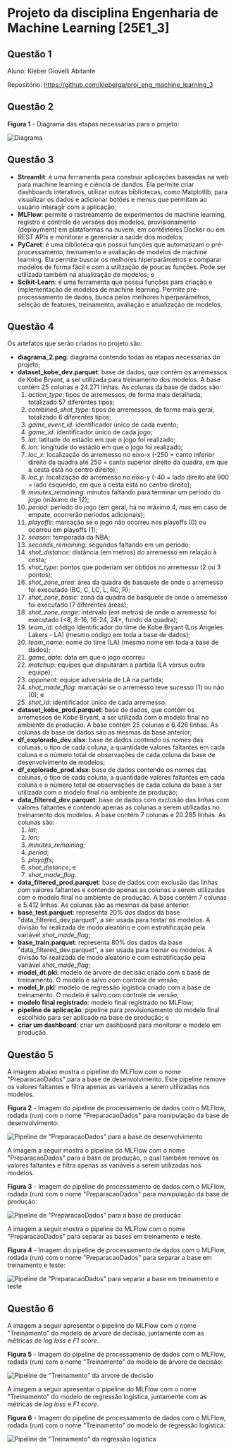 # **Projeto da disciplina Engenharia de Machine Learning [25E1_3]**

## **Questão 1**

Aluno: Kleber Giovelli Abitante

Repositório: https://github.com/kleberga/proj_eng_machine_learning_3

## **Questão 2**

**Figura 1** - Diagrama das etapas necessárias para o projeto:

![Diagrama](diagrama_2.png)

## Questão 3

- **Streamlit**: é uma ferramenta para construir aplicações baseadas na web para machine learning e ciência de dandos. Ela permite criar dashboards interativos, utilizar outras bibliotecas, como Matplotlib, para visualizar os dados e adicionar botões e menus que permitam ao usuário interagir com a aplicação;
- **MLFlow**: permite o rastreamento de experimentos de machine learning, registro e controle de versões dos modelos, provisionamento (deployment) em plataformas na nuvem, em contêineres Docker ou em REST APIs e monitorar e gerenciar a saúde dos modelos;
- **PyCaret**: é uma biblioteca que possui funções que automatizam o pré-processamento, treinamento e avaliação de modelos de machine learning. Ela permite buscar os melhores hiperparâmetros e comparar modelos de forma fácil e com a utilização de poucas funções. Pode ser utilizada também na atualização de modelos; e
- **Scikit-Learn**: é uma ferramenta que possui funções para criação e implementação de modelos de machine learning. Permite pré-processamento de dados, busca pelos melhores hiperparâmetros, seleção de features, treinamento, avaliação e atualização de modelos.

## Questão 4

Os artefatos que serão criados no projeto são:

- **diagrama_2.png**: diagrama contendo todas as etapas necessárias do projeto;
- **dataset_kobe_dev.parquet**: base de dados, que contém os arremessos de Kobe Bryant, a ser utilizada para treinamento dos modelos. A base contém 25 colunas e 24.271 linhas. As colunas da base de dados são:
  1. *action_type*: tipos de arremessos, de forma mais detalhada, totalizado 57 diferentes tipos;
  2. *combined_shot_type*: tipos de arremessos, de forma mais geral, totalizado 6 diferentes tipos;
  3. *game_event_id*: identificador único de cada evento;
  4. *game_id*: identificador único de cada jogo;
  5. *lat*: latitude do estádio em que o jogo foi realizado;
  6. *lon*: longitude do estádio em que o jogo foi realizado;
  7. *loc_x*: localização do arremesso no eixo-x (-250 = canto inferior direito da quadra até 250 = canto superior direito da quadra, em que a cesta está no centro direito);
  8. *loc_y*: localização do arremesso no eixo-y (-40 = lado direito até 900 = lado esquerdo, em que a cesta está no centro direito);
  9. *minutes_remaining*: minutos faltando para terminar um período do jogo (máximo de 12);
  10. *period*: período do jogo (em geral, há no máximo 4, mas em caso de empate, ocorrerão períodos adicionais);
  11. *playoffs*: marcação se o jogo não ocorreu nos playoffs (0) ou ocorreu em playoffs (1);
  12. *season*: temporada da NBA;
  13. *seconds_remaining*: segundos faltando em um período;
  14. *shot_distance*: distância (em metros) do arremesso em relação à cesta;
  15. *shot_type*: pontos que poderiam ser obtidos no arremesso (2 ou 3 pontos);
  16. *shot_zone_area*: área da quadra de basquete de onde o arremesso foi executado (BC, C, LC, L, RC, R);
  17. *shot_zone_basic*: zona da quadra de basquete de onde o arremesso foi executado (7 diferentes áreas);
  18. *shot_zone_range*: intervalo (em metros) de onde o arremesso foi executado (<8, 8-16, 16-24, 24+, fundo da quadra);
  19. *team_id*: código identificador do time de Kobe Bryant (Los Angeles Lakers - LA) (mesmo código em toda a base de dados);
  20. *team_name*: nome do time (LA) (mesmo nome em toda a base de dados);
  21. *game_date*: data em que o jogo ocorreu
  22. *matchup*: equipes que disputaram a partida (LA versus outra equipe);
  23. *opponent*: equipe adversária de LA na partida;
  24. *shot_made_flag*: marcação se o arremesso teve sucesso (1) ou não (0); e
  25. *shot_id*: identificador único de cada arremesso.
- **dataset_kobe_prod.parquet**: base de dados, que contém os arremessos de Kobe Bryant, a ser utilizada com o modelo final no ambiente de produção. A base contém 25 colunas e 6.426 linhas. As colunas da base de dados são as mesmas da base anterior;
- **df_explorado_dev.xlsx**: base de dados contendo os nomes das colunas, o tipo de cada coluna, a quantidade valores faltantes em cada coluna e o número total de observações de cada coluna da base de desenvolvimento de modelos;
- **df_explorado_prod.xlsx**: base de dados contendo os nomes das colunas, o tipo de cada coluna, a quantidade valores faltantes em cada coluna e o número total de observações de cada coluna da base a ser utilizada com o modelo final no ambiente de produção;
- **data_filtered_dev.parquet**: base de dados com exclusão das linhas com valores faltantes e contendo apenas as colunas a serem utilizadas no treinamento dos modelos. A base contém 7 colunas e 20.285 linhas. As colunas são:
  1. *lat*;
  2. *lon*;
  3. *minutes_remaining*;
  4. *period*;
  5. *playoffs*;
  6. *shot_distance*; e
  7. *shot_made_flag*.
- **data_filtered_prod.parquet**: base de dados com exclusão das linhas com valores faltantes e contendo apenas as colunas a serem utilizadas com o modelo final no ambiente de produção. A base contém 7 colunas e 5.412 linhas. As colunas são as mesmas da base anterior.
- **base_test.parquet**: representa 20% dos dados da base "data_filtered_dev.parquet", a ser usada para testar os modelos. A divisão foi realizada de modo aleatório e com estratificação pela variável *shot_made_flag*;
- **base_train.parquet**: representa 80% dos dados da base "data_filtered_dev.parquet", a ser usada para treinar os modelos. A divisão foi realizada de modo aleatório e com estratificação pela variável *shot_made_flag*;
- **model_dt.pkl**: modelo de árvore de decisão criado com a base de treinamento. O modelo é salvo com controle de versão;
- **model_lr.pkl**: modelo de regressão logística criado com a base de treinamento. O modelo é salvo com controle de versão;
- **modelo final registrado**: modelo final registrado no MLFlow;
- **pipeline de aplicação**: pipeline para provisionamento do modelo final escolhido para ser aplicado na base de produção; e
- **criar um dashboard**: criar um dashboard para monitorar o modelo em produção.

## Questão 5

A imagem abaixo mostra o pipeline do MLFlow com o nome "PreparacaoDados" para a base de desenvolvimento. Este pipeline remove os valores faltantes e filtra apenas as variáveis a serem utilizadas nos modelos.

**Figura 2** - Imagem do pipeline de processamento de dados com o MLFlow, rodada (run) com o nome "PreparacaoDados" para manipulação da base de desenvolvimento:

![Pipeline de "PreparacaoDados" para a base de desenvolvimento](preparacaoDados_1.PNG)

A imagem a seguir mostra o pipeline do MLFlow com o nome "PreparacaoDados" para a base de produção, o qual também remove os valores faltantes e filtra apenas as variáveis a serem utilizadas nos modelos.

**Figura 3** - Imagem do pipeline de processamento de dados com o MLFlow, rodada (run) com o nome "PreparacaoDados" para manipulação da base de produção:

![Pipeline de "PreparacaoDados" para a base de produção](preparacaoDados_2.PNG)

A imagem a seguir mostra o pipeline do MLFlow com o nome "PreparacaoDados" para separar as bases em treinamento e teste.

**Figura 4** - Imagem do pipeline de processamento de dados com o MLFlow, rodada (run) com o nome "PreparacaoDados" para separar a base em treinamento e teste:

![Pipeline de "PreparacaoDados" para separar a base em treinamento e teste](preparacaoDados_3.PNG)

## Questão 6

A imagem a seguir apresentar o pipeline do MLFlow com o nome "Treinamento" do modelo de árvore de decisão, juntamente com as métricas de *log loss* e *F1 score*.

**Figura 5** - Imagem do pipeline de processamento de dados com o MLFlow, rodada (run) com o nome "Treinamento" do modelo de árvore de decisão:

![Pipeline de "Treinamento" da árvore de decisão](treinamento_1.PNG)

A imagem a seguir apresentar o pipeline do MLFlow com o nome "Treinamento" do modelo de regressão logística, juntamente com as métricas de *log loss* e *F1 score*.

**Figura 6** - Imagem do pipeline de processamento de dados com o MLFlow, rodada (run) com o nome "Treinamento" do modelo de regressão logística:

![Pipeline de "Treinamento" da regressão logística](treinamento_2.PNG)

